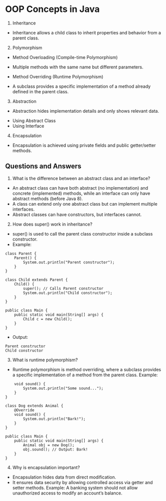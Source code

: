 # OOP Concepts in Java

1. Inheritance
- Inheritance allows a child class to inherit properties and behavior from a parent class.

2. Polymorphism
* Method Overloading (Compile-time Polymorphism)
- Multiple methods with the same name but different parameters.

* Method Overriding (Runtime Polymorphism)
- A subclass provides a specific implementation of a method already defined in the parent class.

3. Abstraction
- Abstraction hides implementation details and only shows relevant data.

* Using Abstract Class
* Using Interface

4. Encapsulation
- Encapsulation is achieved using private fields and public getter/setter methods.

## Questions and Answers
1. What is the difference between an abstract class and an interface?

- An abstract class can have both abstract (no implementation) and concrete (implemented) methods, while an interface can only have abstract methods (before Java 8).
- A class can extend only one abstract class but can implement multiple interfaces.
- Abstract classes can have constructors, but interfaces cannot.

2. How does super() work in inheritance?
- super() is used to call the parent class constructor inside a subclass constructor.
- Example:
```
class Parent {
    Parent() {
        System.out.println("Parent constructor");
    }
}

class Child extends Parent {
    Child() {
        super(); // Calls Parent constructor
        System.out.println("Child constructor");
    }
}

public class Main {
    public static void main(String[] args) {
        Child c = new Child();
    }
}
```

- Output:
```
Parent constructor
Child constructor
```

3. What is runtime polymorphism?

- Runtime polymorphism is method overriding, where a subclass provides a specific implementation of a method from the parent class.
Example:

```class Animal {
    void sound() {
        System.out.println("Some sound...");
    }
}

class Dog extends Animal {
    @Override
    void sound() {
        System.out.println("Bark!");
    }
}

public class Main {
    public static void main(String[] args) {
        Animal obj = new Dog();
        obj.sound(); // Output: Bark!
    }
}
```

4. Why is encapsulation important?

- Encapsulation hides data from direct modification.
- It ensures data security by allowing controlled access via getter and setter methods.
Example: A banking system should not allow unauthorized access to modify an account’s balance.